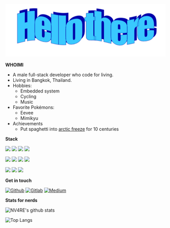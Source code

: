 <img src="https://raw.githubusercontent.com/NV4RE/nv4re/master/resources/hellothere.png"/>

**WHOIMI**
 - A male full-stack developer who code for living.
 - Living in Bangkok, Thailand.
 - Hobbies: 
   - Embedded system
   - Cycling
   - Music
 - Favorite Pokémons:
   - Eevee
   - Mimikyu
 - Achievements
   - Put spaghetti into [arctic freeze](https://archiveprogram.github.com/) for 10 centuries

**Stack**

<a><img src="https://img.shields.io/badge/go-00ADD8.svg?&style=for-the-badge&logo=go&logoColor=white"/></a>
<a><img src="https://img.shields.io/badge/typescript%20-007ACC.svg?&style=for-the-badge&logo=typescript&logoColor=white"/></a>
<a><img src="https://img.shields.io/badge/javascript-222222.svg?&style=for-the-badge&logo=javascript&logoColor=F7DF1E"/></a>
<a><img src="https://img.shields.io/badge/html-E34F26.svg?&style=for-the-badge&logo=html5&logoColor=ffffff"/></a>

<a><img src="https://img.shields.io/badge/react-61DAFB.svg?&style=for-the-badge&logo=react&logoColor=ffffff"/></a>
<a><img src="https://img.shields.io/badge/styled-DB7093.svg?&style=for-the-badge&logo=styled-components&logoColor=ffffff"/></a>
<a><img src="https://img.shields.io/badge/sass-CC6699.svg?&style=for-the-badge&logo=sass&logoColor=ffffff"/></a>
<a><img src="https://img.shields.io/badge/webpack-405152.svg?&style=for-the-badge&logo=webpack&logoColor=ffffff"/></a>

<a><img src="https://img.shields.io/badge/git-F05032.svg?&style=for-the-badge&logo=git&logoColor=ffffff"/></a>
<a><img src="https://img.shields.io/badge/docker-2496ED.svg?&style=for-the-badge&logo=docker&logoColor=ffffff"/></a>
<a><img src="https://img.shields.io/badge/kubernetes-326CE5.svg?&style=for-the-badge&logo=kubernetes&logoColor=ffffff"/></a>

**Get in touch**

<a href="https://github.com/NV4RE" target="_blank"><img alt="Github" src="https://img.shields.io/badge/GitHub-12100E.svg?&style=for-the-badge&logo=Github&logoColor=white" /></a>
<a href="https://gitlab.com/NV4RE" target="_blank"><img alt="Gitlab" src="https://img.shields.io/badge/gitlab-12100E.svg?&style=for-the-badge&logo=gitlab&logoColor=white" /></a>
<a href="https://medium.com/@NV4RE" target="_blank"><img alt="Medium" src="https://img.shields.io/badge/medium-12100E.svg?&style=for-the-badge&logo=medium&logoColor=white" /></a>

**Stats for nerds**

![NV4RE's github stats](https://github-readme-stats.vercel.app/api?username=NV4RE&count_private=true&show_icons=true&include_all_commits=true&hide_title=true)

![Top Langs](https://github-readme-stats.vercel.app/api/top-langs/?username=NV4RE&layout=compact)
